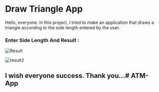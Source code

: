 ﻿# Draw Triangle App

Hello, everyone. In this project, I tried to make an application that draws a triangle according to the side length entered by the user.

### Enter Side Length And Result :

![Result](https://github.com/ytcaglar/DrawTriangle/assets/93604446/0fd504e3-9810-4e31-8459-f8c7d254ea76)

![result2](https://github.com/ytcaglar/DrawTriangle/assets/93604446/298f1f15-7ff0-4341-a03b-46d872e1fc53)


## I wish everyone success. Thank you...# ATM-App
